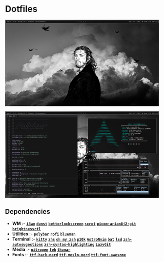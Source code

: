 # Dotfiles

![screenshot](./screenshots/screenshot.png)

![screenshot1](./screenshots/screenshot1.png)

## Dependencies
- **WM** :- [**`i3wm`**](https://i3wm.org/)  [**`dunst`**](https://wiki.archlinux.org/title/Dunst)  [**`betterlockscreen`**](https://github.com/betterlockscreen/betterlockscreen)  [**`scrot`**](https://github.com/dreamer/scrot)  [**`picom-arian8j2-git`**](https://aur.archlinux.org/packages/picom-arian8j2-git)  [**`brightnessctl`**](https://archlinux.org/packages/extra/x86_64/brightnessctl/)
- **Utilities** :- [**`polybar`**](https://github.com/polybar/polybar)  [**`rofi`**](https://github.com/adi1090x/rofi)  [**`blueman`**](https://archlinux.org/packages/extra/x86_64/blueman/)
- **Terminal** :- [**`kitty`**](https://sw.kovidgoyal.net/kitty/)  [**`zhs`**](https://wiki.archlinux.org/title/Zsh)  [**`oh my zsh`**](https://ohmyz.sh/)  [**`p10k`**](https://github.com/romkatv/powerlevel10k)  [**`AstroNvim`**](https://astronvim.com/)  [**`bat`**](https://github.com/sharkdp/bat)  [**`lsd`**](https://github.com/lsd-rs/lsd)  [**`zsh-autosugestions`**](https://github.com/zsh-users/zsh-autosuggestions)  [**`zsh-syntax-highlighting`**](https://github.com/zsh-users/zsh-syntax-highlighting)  [**`LazyGit`**](https://github.com/jesseduffield/lazygit)
- **Media** :- [**`nitrogen`**](https://wiki.archlinux.org/title/nitrogen)  [**`feh`**](https://wiki.archlinux.org/title/feh)  [**`thunar`**](https://wiki.archlinux.org/title/thunar) 
- **Fonts** :- [**`ttf-hack-nerd`**](https://archlinux.org/packages/extra/any/ttf-hack-nerd/)  [**`ttf-meslo-nerd`**](https://archlinux.org/packages/extra/any/ttf-meslo-nerd/)  [**`ttf-font-awesome`**](https://archlinux.org/packages/extra/any/ttf-font-awesome/)
